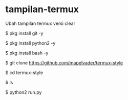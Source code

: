 # tampilan-termux
Ubah tampilan termux versi clear

$ pkg install git -y

$ pkg install python2 -y

$ pkg install bash -y


$ git clone https://github.com/mapelvader/termux-style

$ cd termux-style

$ ls

$ python2 run.py

